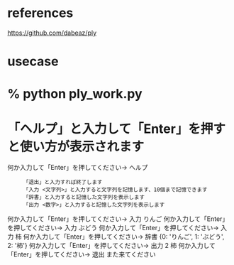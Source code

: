 # references
https://github.com/dabeaz/ply

# usecase
% python ply_work.py
==========================
「ヘルプ」と入力して「Enter」を押すと使い方が表示されます
==========================
何か入力して「Enter」を押してください→ ヘルプ

         「退出」と入力すれば終了します
         「入力 <文字列>」と入力すると文字列を記憶します、10個まで記憶できます
         「辞書」と入力すると記憶した文字列を表示します
         「出力 <数字>」と入力すると記憶した文字列を表示します

何か入力して「Enter」を押してください→ 入力 りんご
何か入力して「Enter」を押してください→ 入力 ぶどう
何か入力して「Enter」を押してください→ 入力 柿
何か入力して「Enter」を押してください→ 辞書
{0: 'りんご', 1: 'ぶどう', 2: '柿'}
何か入力して「Enter」を押してください→ 出力 2
柿
何か入力して「Enter」を押してください→ 退出
また来てください
